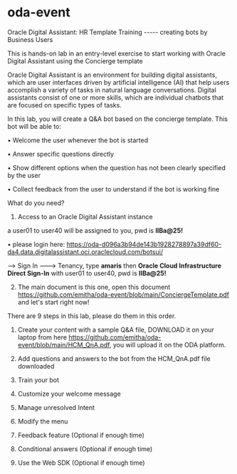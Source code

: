 # oda-event
Oracle Digital Assistant: HR Template Training ----- creating bots by Business Users

This is hands-on lab in an entry-level exercise to start working with Oracle Digital Assistant using the Concierge template

Oracle Digital Assistant is an environment for building digital assistants, which are user interfaces driven by artificial intelligence (AI) that help users accomplish a variety of tasks in natural language conversations. Digital assistants consist of one or more skills, which are individual chatbots that are focused on specific types of tasks.

In this lab, you will create a Q&A bot based on the concierge template. This bot will be able to:

• Welcome the user whenever the bot is started

• Answer specific questions directly

• Show different options when the question has not been clearly specified by the user

• Collect feedback from the user to understand if the bot is working fine


What do you need?

1. Access to an Oracle Digital Assistant instance 

  a user01 to user40 will be assigned to you, pwd is <b>IIBa@25!</b>
  
  • please login here: https://oda-d096a3b94de143b1928278897a39df60-da4.data.digitalassistant.oci.oraclecloud.com/botsui/
 
  --> Sign In ---> Tenancy, type <b>amaris</b> 
  then <b>Oracle Cloud Infrastructure Direct Sign-In</b> with user01 to user40, pwd is <b>IIBa@25!</b>
  
  
2. The main document is this one, open this document https://github.com/emitha/oda-event/blob/main/ConciergeTemplate.pdf and let's start right now! 

There are 9 steps in this lab, please do them in this order.

1. Create your content with a sample Q&A file, DOWNLOAD it on your laptop from here https://github.com/emitha/oda-event/blob/main/HCM_QnA.pdf, you will upload it on the ODA platform.

2. Add questions and answers to the bot from the HCM_QnA.pdf file downloaded

3. Train your bot

4. Customize your welcome message

5. Manage unresolved Intent

6. Modify the menu

7. Feedback feature (Optional if enough time)

8. Conditional answers (Optional if enough time)

9. Use the Web SDK (Optional if enough time)









